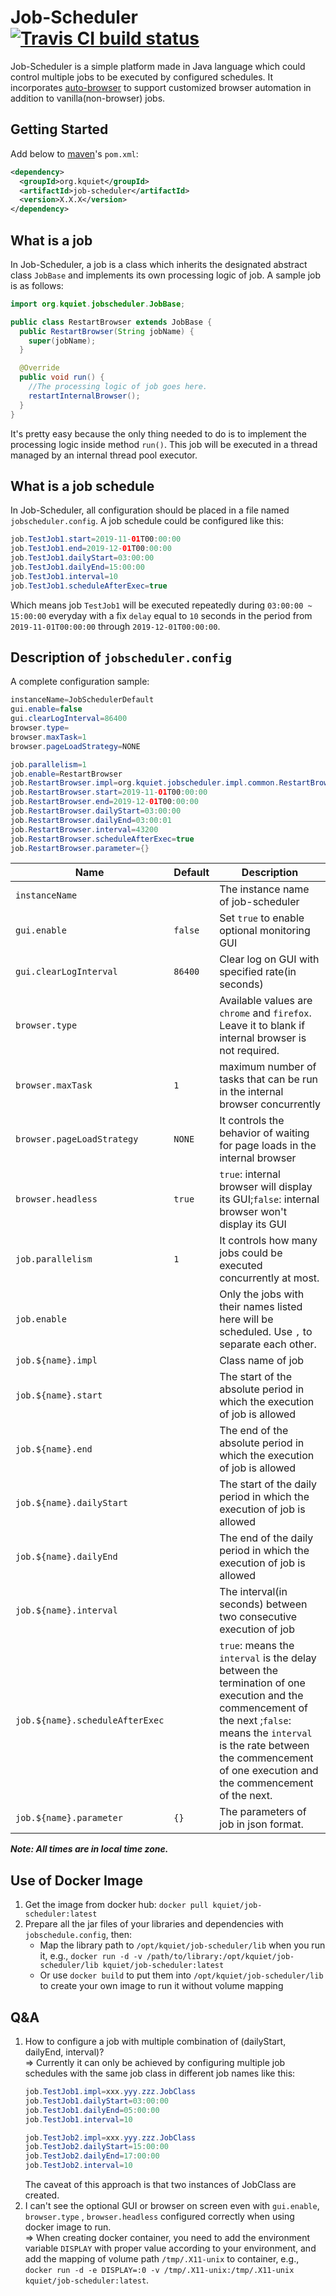 # Job-Scheduler [![Travis CI build status](https://travis-ci.org/kquiet/job-scheduler.svg?branch=master)](https://travis-ci.org/kquiet/job-scheduler)
Job-Scheduler is a simple platform made in Java language which could control
multiple jobs to be executed by configured schedules. It incorporates
[auto-browser][] to support customized browser automation in addition to
vanilla(non-browser) jobs.

## Getting Started
Add below to [maven][]'s `pom.xml`:
```xml
<dependency>
  <groupId>org.kquiet</groupId>
  <artifactId>job-scheduler</artifactId>
  <version>X.X.X</version>
</dependency>
```

## What is a job
In Job-Scheduler, a job is a class which inherits the designated abstract class
`JobBase` and implements its own processing logic of job.
A sample job is as follows:
```java
import org.kquiet.jobscheduler.JobBase;

public class RestartBrowser extends JobBase {
  public RestartBrowser(String jobName) {
    super(jobName);
  }

  @Override
  public void run() {
    //The processing logic of job goes here.
    restartInternalBrowser();
  }
}
```
It's pretty easy because the only thing needed to do is to implement the
processing logic inside method `run()`. This job will be executed in a thread
managed by an internal thread pool executor.

## What is a job schedule
In Job-Scheduler, all configuration should be placed in a file named
`jobscheduler.config`. A job schedule could be configured like this:
```Java Properties
job.TestJob1.start=2019-11-01T00:00:00
job.TestJob1.end=2019-12-01T00:00:00
job.TestJob1.dailyStart=03:00:00
job.TestJob1.dailyEnd=15:00:00
job.TestJob1.interval=10
job.TestJob1.scheduleAfterExec=true
```
Which means job `TestJob1` will be executed repeatedly during `03:00:00 ~
15:00:00` everyday with a fix `delay` equal to `10` seconds in the period from
`2019-11-01T00:00:00` through `2019-12-01T00:00:00`.

## Description of `jobscheduler.config`
A complete configuration sample:
```Java Properties
instanceName=JobSchedulerDefault
gui.enable=false
gui.clearLogInterval=86400
browser.type=
browser.maxTask=1
browser.pageLoadStrategy=NONE

job.parallelism=1
job.enable=RestartBrowser
job.RestartBrowser.impl=org.kquiet.jobscheduler.impl.common.RestartBrowser
job.RestartBrowser.start=2019-11-01T00:00:00
job.RestartBrowser.end=2019-12-01T00:00:00
job.RestartBrowser.dailyStart=03:00:00
job.RestartBrowser.dailyEnd=03:00:01
job.RestartBrowser.interval=43200
job.RestartBrowser.scheduleAfterExec=true
job.RestartBrowser.parameter={}
```
|Name|Default|Description|
|---|---|---|
|`instanceName`||The instance name of job-scheduler|
|`gui.enable`|`false`|Set `true` to enable optional monitoring GUI|
|`gui.clearLogInterval`|`86400`|Clear log on GUI with specified rate(in seconds)|
|`browser.type`||Available values are `chrome` and `firefox`. Leave it to blank if internal browser is not required.|
|`browser.maxTask`|`1`|maximum number of tasks that can be run in the internal browser concurrently|
|`browser.pageLoadStrategy`|`NONE`|It controls the behavior of waiting for page loads in the internal browser|
|`browser.headless`|`true`|`true`: internal browser will display its GUI;`false`: internal browser won't display its GUI|
|`job.parallelism`|`1`|It controls how many jobs could be executed concurrently at most.|
|`job.enable`||Only the jobs with their names listed here will be scheduled. Use `,` to separate each other.|
|`job.${name}.impl`||Class name of job|
|`job.${name}.start`||The start of the absolute period in which the execution of job is allowed|
|`job.${name}.end`||The end of the absolute period in which the execution of job is allowed|
|`job.${name}.dailyStart`||The start of the daily period in which the execution of job is allowed|
|`job.${name}.dailyEnd`||The end of the daily period in which the execution of job is allowed|
|`job.${name}.interval`||The interval(in seconds) between two consecutive execution of job|
|`job.${name}.scheduleAfterExec`||`true`: means the `interval` is the delay between the termination of one execution and the commencement of the next ;`false`: means the `interval` is the rate between the commencement of one execution and the commencement of the next.|
|`job.${name}.parameter`|`{}`|The parameters of job in json format.|

***Note: All times are in local time zone.***

## Use of Docker Image
1. Get the image from docker hub: `docker pull kquiet/job-scheduler:latest`
2. Prepare all the jar files of your libraries and dependencies with
`jobschedule.config`, then:
    - Map the library path to `/opt/kquiet/job-scheduler/lib` when you run it,
    e.g., `docker run -d -v /path/to/library:/opt/kquiet/job-scheduler/lib
    kquiet/job-scheduler:latest`
    - Or use `docker build` to put them into `/opt/kquiet/job-scheduler/lib`
    to create your own image to run it without volume mapping 

## Q&A
1. How to configure a job with multiple combination of (dailyStart, dailyEnd, interval)?  
=> Currently it can only be achieved by configuring multiple job schedules with
the same job class in different job names like this:
	```Java Properties
	job.TestJob1.impl=xxx.yyy.zzz.JobClass
	job.TestJob1.dailyStart=03:00:00
	job.TestJob1.dailyEnd=05:00:00
	job.TestJob1.interval=10
	
	job.TestJob2.impl=xxx.yyy.zzz.JobClass
	job.TestJob2.dailyStart=15:00:00
	job.TestJob2.dailyEnd=17:00:00
	job.TestJob2.interval=10
	```
    The caveat of this approach is that two instances of JobClass are created.
2. I can't see the optional GUI or browser on screen even with `gui.enable`, `browser.type`
, `browser.headless` configured correctly when using docker image to run.  
=> When creating docker container, you need to add the environment variable `DISPLAY` with
proper value according to your environment, and add the mapping of volume path
`/tmp/.X11-unix` to container, e.g., `docker run -d -e DISPLAY=:0 -v /tmp/.X11-unix:/tmp/.X11-unix kquiet/job-scheduler:latest`.

[maven]: https://maven.apache.org/ "maven official website"
[auto-browser]: https://github.com/kquiet/auto-browser "auto-browser in github"